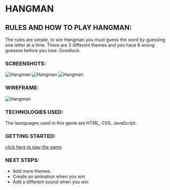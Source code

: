 # HANGMAN 

## RULES AND HOW TO PLAY HANGMAN:
The rules are simple, to win Hangman you must guess the word by guessing one letter at a time. There are 3 different themes and you have 6 wrong guesses before you lose. Goodluck. 

### SCREENSHOTS: 
 ![Hangman](https://i.imgur.com/mixi394.png)
  ![Hangman](https://i.imgur.com/jWOyOlM.png)
 ![Hangman](https://i.imgur.com/P5qjS95.png)


 ### WIREFRAME:
 ![Hangman](https://i.imgur.com/lIRI5sa.png)

 

### TECHNOLOGIES USED: 
The launguages used in this game are HTML, CSS, JavaScript. 

### GETTING STARTED:  
[click here to play the game](https://damartinez16.github.io/hangman-project1/)

### NEXT STEPS: 
* Add more themes
* Create an animation when you win
* Add a different sound when you win


